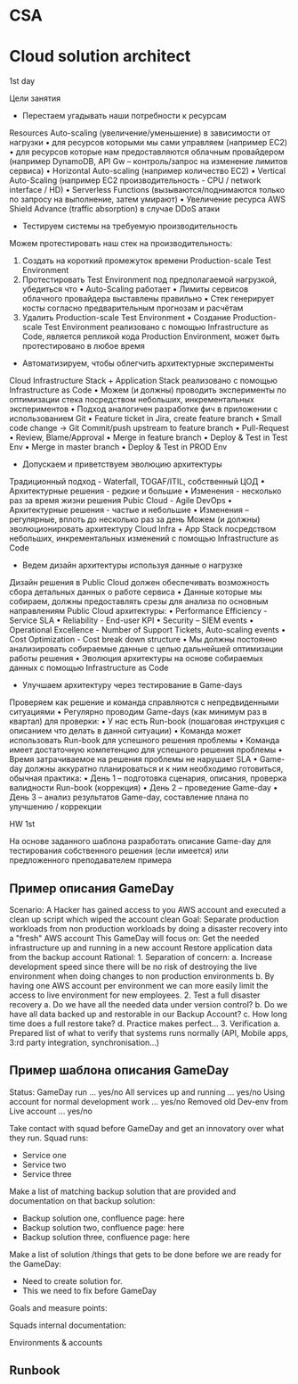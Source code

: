 # CSA
# Cloud solution architect

1st day

Цели занятия
- Перестаем угадывать наши потребности к ресурсам

Resources Auto-scaling (увеличение/уменьшение) в зависимости от нагрузки
• для ресурсов которыми мы сами управляем (например EC2)
• для ресурсов которые нам предоставляются облачным провайдером (например DynamoDB, API Gw
– контроль/запрос на изменение лимитов сервиса)
• Horizontal Auto-scaling (например количество EC2)
• Vertical Auto-Scaling (например EC2 производительность - CPU / network interface / HD)
• Serverless Functions (вызываются/поднимаются только по запросу на выполнение, затем умирают)
• Увеличение ресурса AWS Shield Advance (traffic absorption) в случае DDoS атаки

- Тестируем системы на требуемую производительность

Можем протестировать наш стек на производительность:
1. Создать на короткий промежуток времени Production-scale Test Environment
2. Протестировать Test Environment под предполагаемой нагрузкой, убедиться что
• Auto-Scaling работает
• Лимиты сервисов облачного провайдера выставлены правильно
• Стек генерирует косты согласно предварительным прогнозам и расчётам
3. Удалить Production-scale Test Environment
• Создание Production-scale Test Environment реализовано с помощью Infrastructure as Code,
является репликой кода Production Environment, может быть протестировано в любое время

- Автоматизируем, чтобы облегчить архитектурные эксперименты

Cloud Infrastructure Stack + Application Stack реализовано с помощью Infrastructure as Code
• Можем (и должны) проводить эксперименты по оптимизации стека посредством небольших,
инкрементальных экспериментов
• Подход аналогичен разработке фич в приложении с использованием Git
• Feature ticket in Jira, create feature branch
• Small code change -> Git Commit/push upstream to feature branch
• Pull-Request
• Review, Blame/Approval
• Merge in feature branch
• Deploy & Test in Test Env
• Merge in master branch
• Deploy & Test in PROD Env

- Допускаем и приветствуем эволюцию архитектуры

Традиционный подход - Waterfall, TOGAF/ITIL, собственный ЦОД
• Архитектурные решения - редкие и большие
• Изменения - несколько раз за время жизни решения
Pubic Cloud - Agile DevOps
• Архитектурные решения - частые и небольшие
• Изменения – регулярные, вплоть до несколько раз за день
Можем (и должны) эволюционировать архитектуру Cloud Infra + App Stack посредством
небольших, инкрементальных изменений с помощью Infrastructure as Code

- Ведем дизайн архитектуры используя данные о нагрузке

Дизайн решения в Public Cloud должен обеспечивать возможность сбора детальных данных о
работе сервиса
• Данные которые мы собираем, должны предоставлять срезы для анализа по основным
направлениям Public Cloud архитектуры:
• Performance Efficiency - Service SLA
• Reliability - End-user KPI
• Security – SIEM events
• Operational Excellence - Number of Support Tickets, Auto-scaling events
• Cost Optimization - Cost break down structure
• Мы должны постоянно анализировать собираемые данные с целью дальнейшей оптимизации
работы решения
• Эволюция архитектуры на основе собираемых данных с помощью Infrastructure as Code

- Улучшаем архитектуру через тестирование в Game-days

Проверяем как решение и команда справляются с непредвиденными ситуациями
• Регулярно проводим Game-days (как минимум раз в квартал) для проверки:
• У нас есть Run-book (пошаговая инструкция с описанием что делать в данной ситуации)
• Команда может использовать Run-book для успешного решения проблемы
• Команда имеет достаточную компетенцию для успешного решения проблемы
• Время затрачиваемое на решения проблемы не нарушает SLA
• Game-day должны аккуратно планироваться и к ним необходимо готовиться, обычная практика:
• День 1 – подготовка сценария, описания, проверка валидности Run-book (коррекция)
• День 2 – проведение Game-day
• День 3 – анализ результатов Game-day, составление плана по улучшению / коррекции

HW 1st

На основе заданного шаблона разработать описание Game-day для тестирования собственного решения (если имеется) или предложенного преподавателем примера

## Пример описания GameDay
  Scenario:
    A Hacker has gained access to you AWS account and executed a clean up script which wiped the account clean
  Goal:
    Separate production workloads from non production workloads by doing a disaster recovery into a "fresh" AWS account
    This GameDay will focus on:
      Get the needed infrastructure up and running in a new account
      Restore application data from the backup account
  Rational:
    1. Separation of concern:
      a. Increase development speed since there will be no risk of destroying the live environment when doing changes to non production environments
      b. By having one AWS account per environment we can more easily limit the access to live environment for new employees.
    2. Test a full disaster recovery
      a. Do we have all the needed data under version control?
      b. Do we have all data backed up and restorable in our Backup Account?
      c. How long time does a full restore take?
      d. Practice makes perfect...
    3. Verification
      a. Prepared list of what to verify that systems runs normally (API, Mobile apps, 3:rd party integration, synchronisation...)

## Пример шаблона описания GameDay

Status:
  GameDay run ... yes/no
  All services up and running ... yes/no
  Using account for normal development work ... yes/no
  Removed old Dev-env from Live account ... yes/no

Take contact with squad before GameDay and get an innovatory over what they run.
Squad runs:
  * Service one
  * Service two
  * Service three

Make a list of matching backup solution that are provided and documentation on that backup solution:
  * Backup solution one, confluence page: here
  * Backup solution two, confluence page: here
  * Backup solution three, confluence page: here

Make a list of solution /things that gets to be done before we are ready for the GameDay:
  * Need to create solution for.
  * This we need to fix before GameDay

Goals and measure points:

Squads internal documentation:

Environments & accounts

## Runbook
